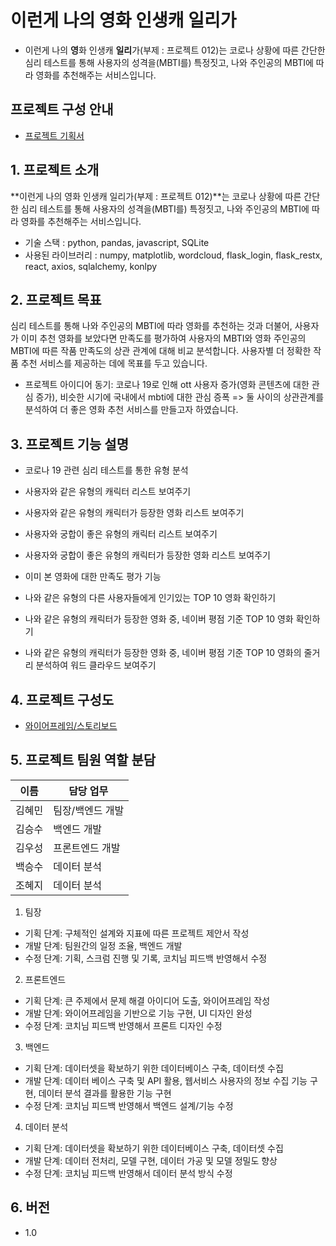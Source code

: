 # 이런게 나의 **영**화 인생캐 **일리**가
- 이런게 나의 **영**화 인생캐 **일리**가(부제 : 프로젝트 012)는  코로나 상황에 따른 간단한 심리 테스트를 통해 사용자의 성격을(MBTI를) 특정짓고, 나와 주인공의 MBTI에 따라 영화를 추천해주는 서비스입니다. 


## 프로젝트 구성 안내

* [프로젝트 기획서](https://liberating-result-6b0.notion.site/dc0dad0ff7a548539bba17ec1ae6e21a)


## 1. 프로젝트 소개

**이런게 나의 영화 인생캐 일리가(부제 : 프로젝트 012)**는  코로나 상황에 따른 간단한 심리 테스트를 통해 사용자의 성격을(MBTI를) 특정짓고, 나와 주인공의 MBTI에 따라 영화를 추천해주는 서비스입니다. 

  - 기술 스택 : python, pandas, javascript, SQLite
  - 사용된 라이브러리 : numpy, matplotlib, wordcloud, flask_login, flask_restx, react, axios, sqlalchemy, konlpy

## 2. 프로젝트 목표

 심리 테스트를 통해 나와 주인공의 MBTI에 따라 영화를 추천하는 것과 더불어, 사용자가 이미 추천 영화를 보았다면 만족도를 평가하여 사용자의 MBTI와 영화 주인공의 MBTI에 따른 작품 만족도의 상관 관계에 대해 비교 분석합니다. 사용자별 더 정확한 작품 추천 서비스를 제공하는 데에 목표를 두고 있습니다.

  - 프로젝트 아이디어 동기: 코로나 19로 인해 ott 사용자 증가(영화 콘텐츠에 대한 관심 증가), 비슷한 시기에 국내에서 mbti에 대한 관심 증폭 => 둘 사이의 상관관계를 분석하여 더 좋은 영화 추천 서비스를 만들고자 하였습니다.


## 3. 프로젝트 기능 설명

  - 코로나 19 관련 심리 테스트를 통한 유형 분석
  - 사용자와 같은 유형의 캐릭터 리스트 보여주기
  - 사용자와 같은 유형의 캐릭터가 등장한 영화 리스트 보여주기
  - 사용자와 궁합이 좋은 유형의 캐릭터 리스트 보여주기
  - 사용자와 궁합이 좋은 유형의 캐릭터가 등장한 영화 리스트 보여주기

  - 이미 본 영화에 대한 만족도 평가 기능
  - 나와 같은 유형의 다른 사용자들에게 인기있는 TOP 10 영화 확인하기
  - 나와 같은 유형의 캐릭터가 등장한 영화 중, 네이버 평점 기준 TOP 10 영화 확인하기
  - 나와 같은 유형의 캐릭터가 등장한 영화 중, 네이버 평점 기준 TOP 10 영화의 줄거리 분석하여 워드 클라우드 보여주기

## 4. 프로젝트 구성도
  - [와이어프레임/스토리보드](https://www.figma.com/file/CLv2TAimj8dCt2TMv0V7cX/Untitled?node-id=0%3A1)

## 5. 프로젝트 팀원 역할 분담
| 이름 | 담당 업무 |
| ------ | ------ |
| 김혜민 | 팀장/백엔드 개발 |
| 김승수 | 백엔드 개발 |
| 김우성 | 프론트엔드 개발 |
| 백승수 | 데이터 분석 |
| 조혜지 | 데이터 분석 |


1. 팀장

- 기획 단계: 구체적인 설계와 지표에 따른 프로젝트 제안서 작성
- 개발 단계: 팀원간의 일정 조율, 백엔드 개발
- 수정 단계: 기획, 스크럼 진행 및 기록, 코치님 피드백 반영해서 수정

2. 프론트엔드

- 기획 단계: 큰 주제에서 문제 해결 아이디어 도출, 와이어프레임 작성
- 개발 단계: 와이어프레임을 기반으로 기능 구현, UI 디자인 완성
- 수정 단계: 코치님 피드백 반영해서 프론트 디자인 수정

3. 백엔드

- 기획 단계: 데이터셋을 확보하기 위한 데이터베이스 구축, 데이터셋 수집
- 개발 단계: 데이터 베이스 구축 및 API 활용, 웹서비스 사용자의 정보 수집 기능 구현, 데이터 분석 결과를 활용한 기능 구현
- 수정 단계: 코치님 피드백 반영해서 백엔드 설계/기능 수정

4. 데이터 분석

- 기획 단계: 데이터셋을 확보하기 위한 데이터베이스 구축, 데이터셋 수집
- 개발 단계: 데이터 전처리, 모델 구현, 데이터 가공 및 모델 정밀도 향상
- 수정 단계: 코치님 피드백 반영해서 데이터 분석 방식 수정


## 6. 버전
  - 1.0
